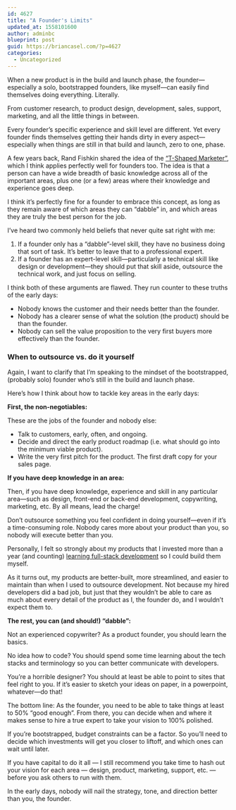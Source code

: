```yaml
---
id: 4627
title: "A Founder's Limits"
updated_at: 1558101600
author: adminbc
blueprint: post
guid: https://briancasel.com/?p=4627
categories:
  - Uncategorized
---
```

When a new product is in the build and launch phase, the founder—especially a solo, bootstrapped founders, like myself—can easily find themselves doing everything. Literally.

From customer research, to product design, development, sales, support, marketing, and all the little things in between.

Every founder&#8217;s specific experience and skill level are different. Yet every founder finds themselves getting their hands dirty in every aspect—especially when things are still in that build and launch, zero to one, phase.

A few years back, Rand Fishkin shared the idea of the [&#8220;T-Shaped Marketer&#8221;](https://sparktoro.com/blog/the-t-shaped-web-marketer/), which I think applies perfectly well for founders too. The idea is that a person can have a wide breadth of basic knowledge across all of the important areas, plus one (or a few) areas where their knowledge and experience goes deep.

I think it&#8217;s perfectly fine for a founder to embrace this concept, as long as they remain aware of which areas they can &#8220;dabble&#8221; in, and which areas they are truly the best person for the job. 

I&#8217;ve heard two commonly held beliefs that never quite sat right with me:

  1. If a founder only has a &#8220;dabble&#8221;-level skill, they have no business doing that sort of task. It&#8217;s better to leave that to a professional expert.
  2. If a founder has an expert-level skill—particularly a technical skill like design or development—they should put that skill aside, outsource the technical work, and just focus on selling.

I think both of these arguments are flawed. They run counter to these truths of the early days:

  * Nobody knows the customer and their needs better than the founder.
  * Nobody has a clearer sense of what the solution (the product) should be than the founder.
  * Nobody can sell the value proposition to the very first buyers more effectively than the founder.

### When to outsource vs. do it yourself

Again, I want to clarify that I&#8217;m speaking to the mindset of the bootstrapped, (probably solo) founder who&#8217;s still in the build and launch phase.

Here&#8217;s how I think about how to tackle key areas in the early days:

**First, the non-negotiables:**

These are the jobs of the founder and nobody else:

  * Talk to customers, early, often, and ongoing.
  * Decide and direct the early product roadmap (i.e. what should go into the minimum viable product).
  * Write the very first pitch for the product. The first draft copy for your sales page.

**If you have deep knowledge in an area:**

Then, if you have deep knowledge, experience and skill in any particular area—such as design, front-end or back-end development, copywriting, marketing, etc. By all means, lead the charge! 

Don&#8217;t outsource something you feel confident in doing yourself—even if it&#8217;s a time-consuming role. Nobody cares more about your product than you, so nobody will execute better than you.

Personally, I felt so strongly about my products that I invested more than a year (and counting) [learning full-stack development](https://briancasel.com/full-stack-product-person/) so I could build them myself. 

As it turns out, my products are better-built, more streamlined, and easier to maintain than when I used to outsource development. Not because my hired developers did a bad job, but just that they wouldn&#8217;t be able to care as much about every detail of the product as I, the founder do, and I wouldn&#8217;t expect them to.

**The rest, you can (and should!) &#8220;dabble&#8221;:**

Not an experienced copywriter? As a product founder, you should learn the basics.

No idea how to code? You should spend some time learning about the tech stacks and terminology so you can better communicate with developers.

You&#8217;re a horrible designer? You should at least be able to point to sites that feel right to you. If it&#8217;s easier to sketch your ideas on paper, in a powerpoint, whatever—do that!

The bottom line: As the founder, you need to be able to take things at least to 50% &#8220;good enough&#8221;. From there, you can decide when and where it makes sense to hire a true expert to take your vision to 100% polished.

If you&#8217;re bootstrapped, budget constraints can be a factor. So you&#8217;ll need to decide which investments will get you closer to liftoff, and which ones can wait until later.

If you have capital to do it all — I still recommend you take time to hash out your vision for each area — design, product, marketing, support, etc. —before you ask others to run with them. 

In the early days, nobody will nail the strategy, tone, and direction better than you, the founder.
